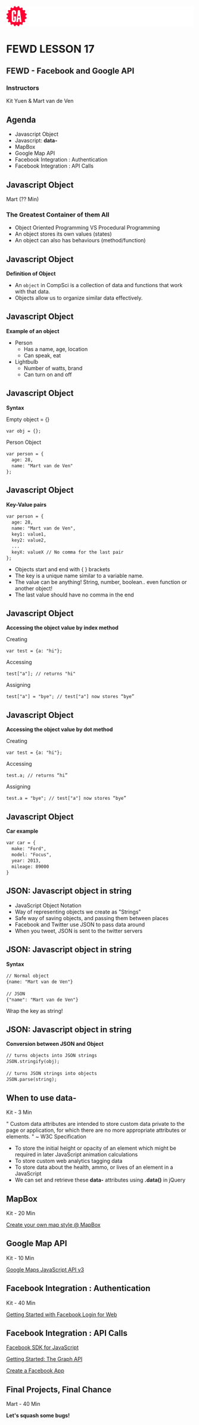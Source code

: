 ![General Assembly](../assets/images/ga.png)
# FEWD LESSON 17

## FEWD - Facebook and Google API

### Instructors
Kit Yuen & Mart van de Ven



## Agenda
<aside class="notes"></aside>

* Javascript Object
* Javascript: __data-__
* MapBox
* Google Map API
* Facebook Integration : Authentication
* Facebook Integration : API Calls



## Javascript Object
<aside class="notes">Mart (?? Min)</aside>

### The Greatest Container of them All

* Object Oriented Programming VS Procedural Programming
* An object stores its own values (states)
* An object can also has behaviours (method/function)



## Javascript Object
<aside class="notes"></aside>

**Definition of Object**

* An `object` in CompSci is a collection of data and functions that work with that data.
* Objects allow us to organize similar data effectively.



## Javascript Object
<aside class="notes"></aside>

**Example of an object**

* Person
  * Has a name, age, location
  * Can speak, eat
* Lightbulb
  * Number of watts, brand
  * Can turn on and off



## Javascript Object
<aside class="notes"></aside>

**Syntax**

Empty object = {}

```
var obj = {};
```

Person Object

```
var person = {
  age: 28,
  name: "Mart van de Ven"
};
```



## Javascript Object
<aside class="notes"></aside>

**Key-Value pairs**

```
var person = {
  age: 28,
  name: "Mart van de Ven",
  key1: value1,
  key2: value2,
  ...
  keyX: valueX // No comma for the last pair
};
```

* Objects start and end with { } brackets
* The key is a unique name similar to a variable name.
* The value can be anything! String, number, boolean.. even function or another object!
* The last value should have no comma in the end



## Javascript Object
<aside class="notes"></aside>

**Accessing the object value by index method**

Creating

```
var test = {a: "hi"};
```

Accessing

```
test["a"]; // returns "hi"
```

Assigning

```
test["a"] = "bye"; // test["a"] now stores “bye”
```



## Javascript Object
<aside class="notes"></aside>

**Accessing the object value by dot method**

Creating

```
var test = {a: "hi"};
```

Accessing

```
test.a; // returns “hi”
```

Assigning

```
test.a = "bye"; // test["a"] now stores “bye”
```



## Javascript Object
<aside class="notes"></aside>

**Car example**

```
var car = {
  make: "Ford",
  model: "Focus",
  year: 2013,
  mileage: 89000
}
```



## JSON: Javascript object in string
<aside class="notes"></aside>

* JavaScript Object Notation
* Way of representing objects we create as "Strings"
* Safe way of saving objects, and passing them between places
* Facebook and Twitter use JSON to pass data around
* When you tweet, JSON is sent to the twitter servers



## JSON: Javascript object in string
<aside class="notes"></aside>

**Syntax**

```
// Normal object
{name: "Mart van de Ven"}

// JSON
{"name": "Mart van de Ven"}
```

Wrap the key as string!



## JSON: Javascript object in string
<aside class="notes"></aside>

**Conversion between JSON and Object**

```
// turns objects into JSON strings
JSON.stringify(obj);

// turns JSON strings into objects
JSON.parse(string);
```



## When to use data-
<aside class="notes">Kit - 3 Min</aside>

" Custom data attributes are intended to store custom data private to the page or application, for which there are no more appropriate attributes or elements. "
~ W3C Specification

* To store the initial height or opacity of an element which might be required in later JavaScript animation calculations
* To store custom web analytics tagging data
* To store data about the health, ammo, or lives of an element in a JavaScript 
* We can set and retrieve these __data-__ attributes using __.data()__ in jQuery



## MapBox
<aside class="notes">Kit - 20 Min</aside>

[Create your own map style @ MapBox](http://www.mapbox.com/)



## Google Map API
<aside class="notes">Kit - 10 Min</aside>

[Google Maps JavaScript API v3](https://developers.google.com/maps/documentation/javascript/tutorial?hl=en-us)



## Facebook Integration : Authentication
<aside class="notes">Kit - 40 Min</aside>

[Getting Started with Facebook Login for Web](https://developers.facebook.com/docs/facebook-login/getting-started-web/)



## Facebook Integration : API Calls
<aside class="notes"></aside>

[Facebook SDK for JavaScript](https://developers.facebook.com/docs/javascript/)

[Getting Started: The Graph API](https://developers.facebook.com/docs/getting-started/graphapi/)

[Create a Facebook App](https://developers.facebook.com/docs/opengraph/getting-started/#create-app)



## Final Projects, Final Chance
<aside class="notes">Mart - 40 Min</aside>

**Let's squash some bugs!**